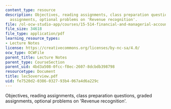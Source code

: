 ```yaml
---
content_type: resource
description: Objectives, reading assignments, class preparation questions, graded
  assignments, optional problems on 'Revenue recognition'.
file: /ol-ocw-studio-app/courses/15-514-financial-and-managerial-accounting-summer-2003/fe7520d20386032793b4067a4d6a229c_lec5overview.pdf
file_size: 34618
file_type: application/pdf
learning_resource_types:
- Lecture Notes
license: https://creativecommons.org/licenses/by-nc-sa/4.0/
ocw_type: OCWFile
parent_title: Lecture Notes
parent_type: CourseSection
parent_uid: 4bd3a508-0fcc-f8ec-2607-8dcbdb398798
resourcetype: Document
title: lec5overview.pdf
uid: fe7520d2-0386-0327-93b4-067a4d6a229c
---
```

Objectives, reading assignments, class preparation questions, graded assignments, optional problems on 'Revenue recognition'.